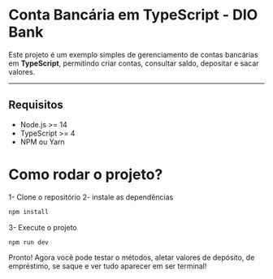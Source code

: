 # Conta Bancária em TypeScript - DIO Bank

Este projeto é um exemplo simples de gerenciamento de contas bancárias em **TypeScript**, permitindo criar contas, consultar saldo, depositar e sacar valores.

---

## Requisitos

- Node.js >= 14
- TypeScript >= 4
- NPM ou Yarn

# Como rodar o projeto?

1- Clone o repositório
2- instale as dependências

```bash
npm install
```
3- Execute o projeto
```bash
npm run dev
```

Pronto! Agora você pode testar o métodos, aletar valores de depósito, de empréstimo, se saque e ver tudo aparecer em ser terminal!
